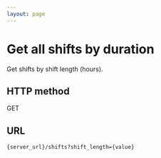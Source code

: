 ```yaml
---
layout: page
---
```


# Get all shifts by duration

Get shifts by shift length (hours).

## HTTP method

GET

## URL

```shell
{server_url}/shifts?shift_length={value}
```
